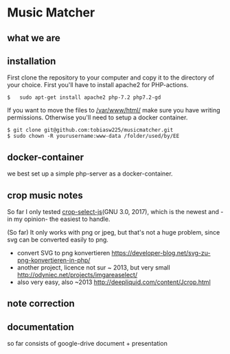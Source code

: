 # Music Matcher

## what we are

## installation
First clone the repository to your computer and copy it to the directory of your choice. First you'll have to install apache2 for PHP-actions.

	$ 	sudo apt-get install apache2 php-7.2 php7.2-gd 
	
If you want to move the files to [/var/www/html/]() make sure you have writing permissions. Otherwise you'll need to setup a docker container.
	
	$ git clone git@github.com:tobiasw225/musicmatcher.git
	$ sudo chown -R yourusername:www-data /folder/used/by/EE


## docker-container
we best set up a simple php-server as a docker-container.


## crop music notes

So far I only tested [crop-select-js](https://github.com/zara-4/crop-select-js)(GNU 3.0, 2017), which is the newest and - in my opinion- the easiest to handle.



(So far) It only works with png or jpeg, but that's not a huge problem, since svg can be converted easily to png.

- convert SVG to png konvertieren
https://developer-blog.net/svg-zu-png-konvertieren-in-php/
- another project, licence not sur ~ 2013, but very small
http://odyniec.net/projects/imgareaselect/
- also very easy, also ~2013
http://deepliquid.com/content/Jcrop.html


## note correction

## documentation


so far consists of google-drive document + presentation 